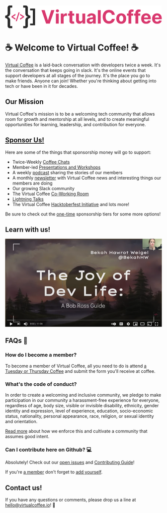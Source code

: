 ![Virtual Coffee full logo - brackets and carets making a mug shape before the words "Virtual Coffee"](https://github.com/Virtual-Coffee/.github/raw/main/virtual-coffee-full.png)


:coffee: Welcome to Virtual Coffee! :coffee:
======
[Virtual Coffee](https://virtualcoffee.io) is a laid-back conversation with developers twice a week. It's the conversation that keeps going in slack. It's the online events that support developers at all stages of the journey. It's the place you go to make friends. Anyone can join! Whether you're thinking about getting into tech or have been in it for decades.

Our Mission
------
Virtual Coffee's mission is to be a welcoming tech community that allows room for growth and mentorship at all levels, and to create meaningful opportunities for learning, leadership, and contribution for everyone.

[Sponsor Us!](https://github.com/sponsors/Virtual-Coffee)
------
Here are some of the things that sponsorship money will go to support:

* Twice-Weekly [Coffee Chats](https://virtualcoffee.io/events/)
* Member-led [Presentations and Workshops]( https://www.youtube.com/playlist?list=PLh9uT23TA65idCyc_orC85RefgY_-fKsG)
* A weekly [podcast](https://virtualcoffee.io/podcast/) sharing the stories of our members
* A monthly [newsletter](https://virtualcoffee.io/newsletter/) with Virtual Coffee news and interesting things our members are doing
* Our growing Slack community
* The Virtual Coffee [Co-Working Room](https://dev.to/virtualcoffee/how-the-virtual-coffee-coworking-room-works-2a89)
* [Lightning Talks](https://www.youtube.com/playlist?list=PLh9uT23TA65infGqUUaVibI0IssI0G6NY)
* The Virtual Coffee [Hacktoberfest Initiative](https://hacktoberfest.virtualcoffee.io)
and lots more!


Be sure to check out the [one-time](https://github.com/sponsors/Virtual-Coffee?frequency=one-time) sponsorship tiers for some more options!

Learn with us!
------
[![A youtube video thumbnail showing 'Bekah Hawrot Wigel @BekahHW The Joy of Dev Life: A Bob Ross Guide'](https://github.com/Virtual-Coffee/.github/raw/main/TheJoyOfDevLifePreview.png)](https://www.youtube.com/c/virtualcoffeeio)

FAQs :pencil:
------
### How do I become a member?
To become a member of Virtual Coffee, all you need to do is attend [a Tuesday or Thursday Coffee](https://virtualcoffee.io/events/) and submit the form you'll receive at coffee.
### What's the code of conduct?
In order to create a welcoming and inclusive community, we pledge to make participation in our community a harassment-free experience for everyone, regardless of age, body size, visible or invisible disability, ethnicity, gender identity and expression, level of experience, education, socio-economic status, nationality, personal appearance, race, religion, or sexual identity and orientation.

[Read more](https://virtualcoffee.io/code-of-conduct) about how we enforce this and cultivate a community that assumes good intent.
### Can I contribute here on Github? :computer:
Absolutely! Check out our [open issues](https://github.com/Virtual-Coffee/virtualcoffee.io/issues) and [Contributing Guide](https://github.com/Virtual-Coffee/virtualcoffee.io/blob/main/CONTRIBUTING.md)!

If you're [a member](https://virtualcoffee.io/members/) don't forget to [add yourself](https://github.com/Virtual-Coffee/virtualcoffee.io/issues/13).

Contact us!
------
If you have any questions or comments, please drop us a line at hello@virtualcoffee.io! :email:
